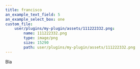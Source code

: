 ```yaml
---
title: francisco
an_example_text_field: 5
an_example_select_box: one
custom_file:
    user/plugins/my-plugin/assets/111222332.png:
        name: 111222332.png
        type: image/png
        size: 15290
        path: user/plugins/my-plugin/assets/111222332.png
---
```


Bla